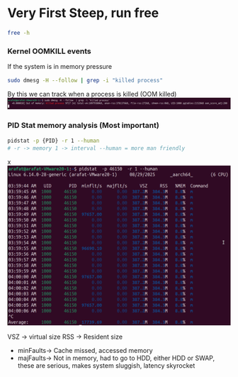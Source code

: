 # Very First Steep, run free


```bash
free -h
```




### Kernel OOMKILL events


If the system is in memory pressure

```bash
sudo dmesg -H --follow | grep -i "killed process"
```
By this we can track when a process is killed (OOM killed)
![alt text](image-10.png)


### PID Stat memory analysis (Most important)

```bash
pidstat -p {PID} -r 1 --human
# -r -> memory 1 -> interval --human = more man friendly
```

x![alt text](image-13.png)

VSZ -> virtual size
RSS -> Resident size

- minFaults-> Cache missed, accessed memory
- majFaults-> Not in memory, had to go to HDD, either HDD or SWAP, these are serious, makes system sluggish, latency skyrocket
